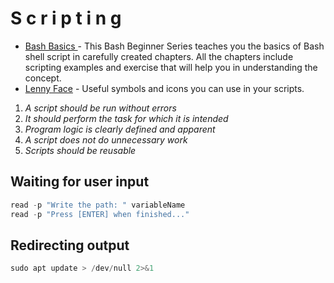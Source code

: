 # S c r i p t i n g

- [ Bash Basics ](https://linuxhandbook.com/tag/bash-beginner/) - This Bash Beginner Series teaches you the basics of Bash shell script in carefully created chapters. All the chapters include scripting examples and exercise that will help you in understanding the concept.
- [Lenny Face](https://www.lennyfacecopypaste.com/) - Useful symbols and icons you can use in your scripts.


1. _A script should be run without errors_
2. _It should perform the task for which it is intended_
3. _Program logic is clearly defined and apparent_
4. _A script does not do unnecessary work_
5. _Scripts should be reusable_

## Waiting for user input
````powershell
read -p "Write the path: " variableName
read -p "Press [ENTER] when finished..."
````

## Redirecting output
````powershell
sudo apt update > /dev/null 2>&1 

````

